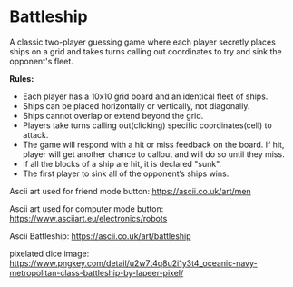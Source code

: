 # Battleship

A classic two-player guessing game where each player secretly places ships on a grid and takes turns calling out coordinates to try and sink the opponent's fleet.

**Rules:**

- Each player has a 10x10 grid board and an identical fleet of ships.
- Ships can be placed horizontally or vertically, not diagonally.
- Ships cannot overlap or extend beyond the grid.
- Players take turns calling out(clicking) specific coordinates(cell) to attack.
- The game will respond with a hit or miss feedback on the board. If hit, player will get another chance to callout and will do so until they miss.
- If all the blocks of a ship are hit, it is declared "sunk".
- The first player to sink all of the opponent’s ships wins.

Ascii art used for friend mode button: https://ascii.co.uk/art/men

Ascii art used for computer mode button: https://www.asciiart.eu/electronics/robots

Ascii Battleship: https://ascii.co.uk/art/battleship

pixelated dice image: https://www.pngkey.com/detail/u2w7t4q8u2i1y3t4_oceanic-navy-metropolitan-class-battleship-by-lapeer-pixel/

